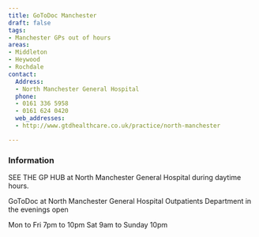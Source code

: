 ```yaml
---
title: GoToDoc Manchester
draft: false
tags:
- Manchester GPs out of hours
areas:
- Middleton
- Heywood
- Rochdale
contact:
  Address:
  - North Manchester General Hospital
  phone:
  - 0161 336 5958
  - 0161 624 0420
  web_addresses:
  - http://www.gtdhealthcare.co.uk/practice/north-manchester

---
```


### Information
SEE THE GP HUB at North Manchester General Hospital
during daytime hours. 

GoToDoc at North Manchester General Hospital
Outpatients Department in the evenings open

Mon to Fri 7pm to 10pm
Sat 9am  to Sunday 10pm
